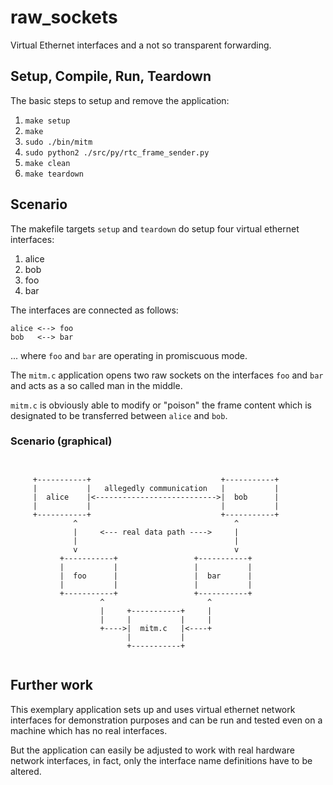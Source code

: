 # raw_sockets

Virtual Ethernet interfaces and a not so transparent forwarding.


## Setup, Compile, Run, Teardown

The basic steps to setup and remove the application:

1. `make setup`
2. `make`
3. `sudo ./bin/mitm`
4. `sudo python2 ./src/py/rtc_frame_sender.py`
5. `make clean`
6. `make teardown`


## Scenario

The makefile targets `setup` and `teardown` do setup four
virtual ethernet interfaces:

1. alice
2. bob
3. foo
4. bar

The interfaces are connected as follows:

```
alice <--> foo
bob   <--> bar
```

... where `foo` and `bar` are operating in promiscuous mode.

The `mitm.c` application opens two raw sockets on the interfaces 
`foo` and `bar` and acts as a so called man in the middle. 

`mitm.c` is obviously able to modify or "poison" the frame 
content which is designated to be transferred between 
`alice` and `bob`.


### Scenario (graphical)

```


     +-----------+                             +-----------+
     |           |   allegedly communication   |           |
     |  alice    |<--------------------------->|  bob      |
     |           |                             |           |
     +-----------+                             +-----------+
              ^                                   ^
              |     <--- real data path ---->     |
              |                                   |
              v                                   v
           +-----------+                 +-----------+
           |           |                 |           |
           |  foo      |                 |  bar      |
           |           |                 |           |
           +-----------+                 +-----------+
                    ^                       ^
                    |     +-----------+     |
                    |     |           |     |
                    +---->|  mitm.c   |<----+
                          |           |
                          +-----------+


```


## Further work

This exemplary application sets up and uses virtual ethernet
network interfaces for demonstration purposes and can be
run and tested even on a machine which has no real interfaces.

But the application can easily be adjusted to work with real
hardware network interfaces, in fact, only the interface name
definitions have to be altered.

